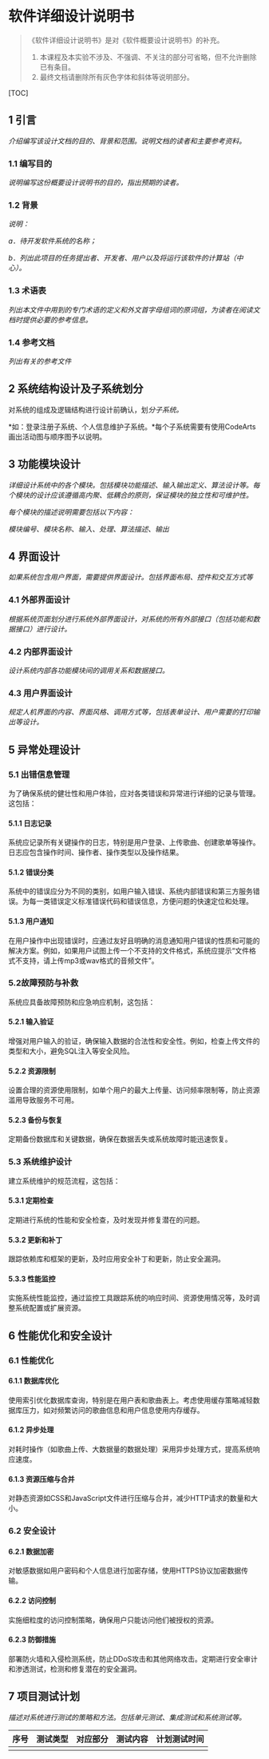 # 软件详细设计说明书

> 《软件详细设计说明书》是对《软件概要设计说明书》的补充。
>
> 1. 本课程及本实验不涉及、不强调、不关注的部分可省略，但不允许删除已有条目。
> 2. 最终文档请删除所有灰色字体和斜体等说明部分。

[TOC]

## 1 引言

*介绍编写该设计文档的目的、背景和范围。说明文档的读者和主要参考资料。*

### 1.1 编写目的

*说明编写这份概要设计说明书的目的，指出预期的读者。*

### 1.2 背景

*说明：*

*a．待开发软件系统的名称；*

*b．列出此项目的任务提出者、开发者、用户以及将运行该软件的计算站（中心）。*

### 1.3 术语表

*列出本文件中用到的专门术语的定义和外文首字母组词的原词组，为读者在阅读文档时提供必要的参考信息。*

### 1.4 参考文档

*列出有关的参考文件*



## 2 系统结构设计及子系统划分

对系统的组成及逻辑结构进行设计前确认，划*分子系统。*

*如：登录注册子系统、个人信息维护子系统。*每个子系统需要有使用CodeArts画出活动图与顺序图予以说明。



## 3 功能模块设计

*详细设计系统中的各个模块。包括模块功能描述、输入输出定义、算法设计等。每个模块的设计应该遵循高内聚、低耦合的原则，保证模块的独立性和可维护性。*

*每个模块的描述说明需要包括以下内容：*

*模块编号、模块名称、输入、处理、算法描述、输出*



## 4 界面设计

*如果系统包含用户界面，需要提供界面设计。包括界面布局、控件和交互方式等*

### 4.1 外部界面设计

*根据系统页面划分进行系统外部界面设计，对系统的所有外部接口（包括功能和数据接口）进行设计。*

### 4.2 内部界面设计

*设计系统内部各功能模块间的调用关系和数据接口。*

### 4.3 用户界面设计

*规定人机界面的内容、界面风格、调用方式等，包括表单设计、用户需要的打印输出等设计。*



## 5 异常处理设计

### 5.1 出错信息管理

为了确保系统的健壮性和用户体验，应对各类错误和异常进行详细的记录与管理。这包括：

#### 5.1.1 日志记录

系统应记录所有关键操作的日志，特别是用户登录、上传歌曲、创建歌单等操作。日志应包含操作时间、操作者、操作类型以及操作结果。

#### 5.1.2 错误分类

系统中的错误应分为不同的类别，如用户输入错误、系统内部错误和第三方服务错误。为每一类错误定义标准错误代码和错误信息，方便问题的快速定位和处理。

#### 5.1.3 用户通知

在用户操作中出现错误时，应通过友好且明确的消息通知用户错误的性质和可能的解决方案。例如，如果用户试图上传一个不支持的文件格式，系统应提示“文件格式不支持，请上传mp3或wav格式的音频文件”。

### 5.2故障预防与补救

系统应具备故障预防和应急响应机制，这包括：

#### 5.2.1 输入验证

增强对用户输入的验证，确保输入数据的合法性和安全性。例如，检查上传文件的类型和大小，避免SQL注入等安全风险。

#### 5.2.2 资源限制

设置合理的资源使用限制，如单个用户的最大上传量、访问频率限制等，防止资源滥用导致服务不可用。

#### 5.2.3 备份与恢复

定期备份数据库和关键数据，确保在数据丢失或系统故障时能迅速恢复。

### 5.3 系统维护设计

建立系统维护的规范流程，这包括：

#### 5.3.1 定期检查

定期进行系统的性能和安全检查，及时发现并修复潜在的问题。

#### 5.3.2 更新和补丁

跟踪依赖库和框架的更新，及时应用安全补丁和更新，防止安全漏洞。

#### 5.3.3 性能监控

实施系统性能监控，通过监控工具跟踪系统的响应时间、资源使用情况等，及时调整系统配置或扩展资源。

## 6 性能优化和安全设计

### 6.1 性能优化

#### 6.1.1 数据库优化

使用索引优化数据库查询，特别是在用户表和歌曲表上。考虑使用缓存策略减轻数据库压力，如对频繁访问的歌曲信息和用户信息使用内存缓存。

#### 6.1.2 异步处理

对耗时操作（如歌曲上传、大数据量的数据处理）采用异步处理方式，提高系统响应速度。

#### 6.1.3 资源压缩与合并

对静态资源如CSS和JavaScript文件进行压缩与合并，减少HTTP请求的数量和大小。

### 6.2 安全设计

#### 6.2.1 数据加密

对敏感数据如用户密码和个人信息进行加密存储，使用HTTPS协议加密数据传输。

#### 6.2.2 访问控制

实施细粒度的访问控制策略，确保用户只能访问他们被授权的资源。

#### 6.2.3 防御措施

部署防火墙和入侵检测系统，防止DDoS攻击和其他网络攻击。定期进行安全审计和渗透测试，检测和修复潜在的安全漏洞。

## 7 项目测试计划

*描述对系统进行测试的策略和方法。包括单元测试、集成测试和系统测试等。*

| 序号 | 测试类型 | 对应部分 | 测试内容 | 计划测试时间 |
| ---- | -------- | -------- | -------- | ------------ |
|      |          |          |          |              |
